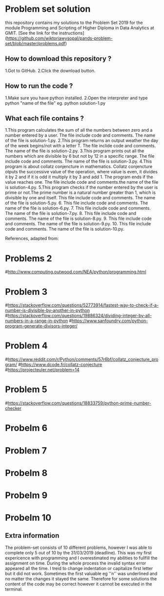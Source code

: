 # Problem set solution

this repository contains my solutions to the Problem Set 2019 for the module Programming and Scripting of Higher Diploma in Data Analytics at GMIT.
[See the link for the instructions] (https://github.com/wiktoriawysopal/pands-problem-set/blob/master/problems.pdf)


## How to download this repository ?

1.Got to GitHub.
2.Click the download button.

## How to run the code ?

1.Make sure you have python installed.
2.Open the interpreter and type python "name of the file" eg. python solution-1.py

## What each file contains ?

1.This program calculates the sum of all the numbers between zero and a number entered by a user. The file include code and comments. The name of the file is solution-1.py.
2.This program returns an output weather the day of the week begins/not with a letter T. The file inclide code and comments. The name of the file is solution-2.py.
3.This program prints out all the numbers which are divisible by 6 but not by 12 in a specific range. The file include code and comments. The name of the file is solution-3.py.
4.This program is about collatz conjencture in mathematics. Collatz conjencture otputs the successive value of the operation, where value is even, it divides it by 2 and if it is odd it multiply it by 3 and add 1. The program ends if the value reaches one. The file include code and comments.the name of the file is solution-4.py.
5.This program checks if the number entered by the user is prime or not.The prime number is a natural number greater than 1, which is divisible by one and itself. This file include code and comments. The name of the file is solution-5.py.
6. This file include code and comments. The name of the file is solution-6.py.
7. This file include code and comments. The name of the file is solution-7.py.
8. This file include code and comments. The name of the file is solution-8.py.
9. This file include code and comments. The name of the file is solution-9.py.
10. This file include code and comments. The name of the file is solution-10.py.


References, adapted from: 

# Problems 2
#http://www.computing.outwood.com/NEA/python/programming.html 

# Problem 3
#https://stackoverflow.com/questions/52773914/fastest-way-to-check-if-a-number-is-divisible-by-another-in-python
#https://stackoverflow.com/questions/19886324/dividing-integer-by-all-numbers-in-a-range-in-python
#https://www.sanfoundry.com/python-program-generate-divisors-integer/

# Problem 4
#https://www.reddit.com/r/Python/comments/57r6bf/collatz_conjecture_program/
#https://www.dcode.fr/collatz-conjecture
#https://projecteuler.net/problem=14

# Problem 5
#https://stackoverflow.com/questions/18833759/python-prime-number-checker

# Probelm 6
# Problem 7
# Probelm 8
# Probelm 9
# Probelm 10

## Extra information

The problem-set consists of 10 different problems, however I was able to complete only 5 out of 10 by the 31/03/2019 (deadline). This was my first expericence with programming and I overestimated my abilities to fullfill the assignment on time. During the whole process the invalid syntax error appeared all the time. I treid to change indentation or capitalize first letter but it did not work. Sometimes the first valuable eg ''n'' was underlined and no matter the changes it stayed the same. Therefore for some solutions the content of the code may be correct however it cannot be executed in the terminal. 
